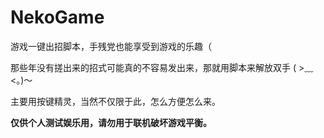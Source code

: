 # NekoGame
游戏一键出招脚本，手残党也能享受到游戏的乐趣（

那些年没有搓出来的招式可能真的不容易发出来，那就用脚本来解放双手 ( >﹏<。)～

主要用按键精灵，当然不仅限于此，怎么方便怎么来。

**仅供个人测试娱乐用，请勿用于联机破坏游戏平衡。**
